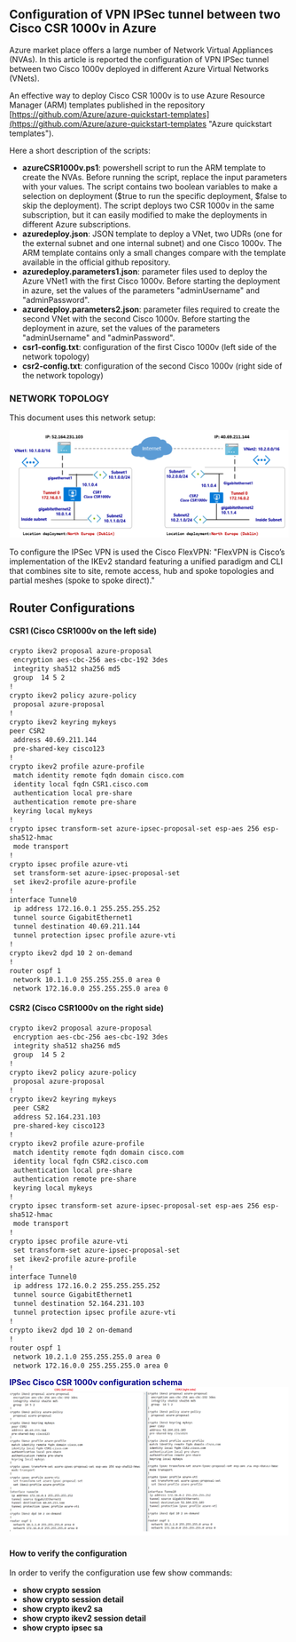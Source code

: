 <properties
   pageTitle="VPN IPSec tunnel between two Cisco CSR 1000v in Azure"
   description="configuration to setup an IPSec tunnel between two Cisco CSR 1000v in two different Azure VNet"
   services=""
   documentationCenter="na"
   authors="fabferri"
   manager=""
   editor=""/>

<tags
   ms.service="configuration-Example-Azure"
   ms.devlang="na"
   ms.topic="article"
   ms.tgt_pltfrm="na"
   ms.workload="na"
   ms.date="17/05/2017"
   ms.author="fabferri" />
##  Configuration of VPN IPSec tunnel between two Cisco CSR 1000v in Azure

Azure market place offers a large number of Network Virtual Appliances (NVAs). In this article is reported the configuration of VPN IPSec tunnel between two Cisco 1000v deployed in different Azure Virtual Networks (VNets).

An effective way to deploy Cisco CSR 1000v is to use Azure Resource Manager (ARM) templates published in the repository [https://github.com/Azure/azure-quickstart-templates](https://github.com/Azure/azure-quickstart-templates "Azure quickstart templates").

Here a short description of the scripts:

- **azureCSR1000v.ps1**: powershell script to run the ARM template to create the NVAs. Before running the script, replace the input parameters with your values. The script contains two boolean variables to make a selection on deployment ($true to run the specific deployment, $false to skip the deployment). The script deploys two CSR 1000v in the same subscription, but it can easily modified to make the deployments in different Azure subscriptions.
- **azuredeploy.json**: JSON template to deploy a VNet, two UDRs (one for the external subnet and one internal subnet) and one Cisco 1000v. The ARM template contains only a small changes compare with the template available in the official github repository.
- **azuredeploy.parameters1.json**: parameter files used to deploy the Azure VNet1 with the first Cisco 1000v. Before starting the deployment in azure, set the values of the parameters "adminUsername"  and "adminPassword".
- **azuredeploy.parameters2.json**: parameter files required to create the second VNet with the second Cisco 1000v. Before starting the deployment in azure, set the values of the parameters "adminUsername"  and "adminPassword".
- **csr1-config.txt**: configuration of the first Cisco 1000v (left side of the network topology)
- **csr2-config.txt**: configuration of the second Cisco 1000v (right side of the network topology)


###  NETWORK TOPOLOGY
This document uses this network setup:

[![0]][0]

To configure the IPSec VPN is used the Cisco FlexVPN: "FlexVPN is Cisco’s implementation of the IKEv2 standard featuring a unified paradigm and CLI that combines site to site, remote access, hub and spoke topologies and partial meshes (spoke to spoke direct)."

## Router Configurations
#### CSR1 (Cisco CSR1000v on the left side)


    crypto ikev2 proposal azure-proposal
     encryption aes-cbc-256 aes-cbc-192 3des
     integrity sha512 sha256 md5
     group  14 5 2
    !
    crypto ikev2 policy azure-policy
     proposal azure-proposal
    !  
    crypto ikev2 keyring mykeys
    peer CSR2
     address 40.69.211.144
     pre-shared-key cisco123
    !
    crypto ikev2 profile azure-profile 
     match identity remote fqdn domain cisco.com 
     identity local fqdn CSR1.cisco.com 
     authentication local pre-share 
     authentication remote pre-share
     keyring local mykeys
    !
    crypto ipsec transform-set azure-ipsec-proposal-set esp-aes 256 esp-sha512-hmac
     mode transport
    !
    crypto ipsec profile azure-vti
     set transform-set azure-ipsec-proposal-set
     set ikev2-profile azure-profile
    !
    interface Tunnel0 
     ip address 172.16.0.1 255.255.255.252 
     tunnel source GigabitEthernet1 
     tunnel destination 40.69.211.144
     tunnel protection ipsec profile azure-vti 
    !
    crypto ikev2 dpd 10 2 on-demand
    !
    router ospf 1 
     network 10.1.1.0 255.255.255.0 area 0   
     network 172.16.0.0 255.255.255.0 area 0



#### CSR2 (Cisco CSR1000v on the right side)

    crypto ikev2 proposal azure-proposal
     encryption aes-cbc-256 aes-cbc-192 3des
     integrity sha512 sha256 md5
     group  14 5 2
    !
    crypto ikev2 policy azure-policy
     proposal azure-proposal
    !
    crypto ikev2 keyring mykeys
     peer CSR2
     address 52.164.231.103
     pre-shared-key cisco123
    !
    crypto ikev2 profile azure-profile 
     match identity remote fqdn domain cisco.com 
     identity local fqdn CSR2.cisco.com 
     authentication local pre-share
     authentication remote pre-share
     keyring local mykeys 
    ! 
    crypto ipsec transform-set azure-ipsec-proposal-set esp-aes 256 esp-sha512-hmac
     mode transport
    !
    crypto ipsec profile azure-vti
     set transform-set azure-ipsec-proposal-set
     set ikev2-profile azure-profile
    !
    interface Tunnel0 
     ip address 172.16.0.2 255.255.255.252 
     tunnel source GigabitEthernet1 
     tunnel destination 52.164.231.103 
     tunnel protection ipsec profile azure-vti
    ! 
    crypto ikev2 dpd 10 2 on-demand
    ! 
    router ospf 1 
     network 10.2.1.0 255.255.255.0 area 0 
     network 172.16.0.0 255.255.255.0 area 0 


 <span style="color:darkblue">**IPSec Cisco CSR 1000v configuration schema**</span>
[![1]][1]



#### How to verify the configuration

In order to verify the configuration use few show commands:

-  **show crypto session**
- **show crypto session detail**
- **show crypto ikev2 sa**
- **show crypto ikev2 session detail**
- **show crypto ipsec sa**


<!--Image References-->
[0]: ./media/NetworkTopology.png "Network topology" 
[1]: ./media/RouterConfigs.png "Router configurations"

<!--Link References-->



